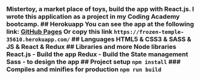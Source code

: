 ### Mistertoy, a market place of toys, build the app with React.js. I wrote this application as a project in my Coding Academy bootcamp. ## Herokuapp You can see the app at the following link: [GitHub Pages](https://frozen-temple-35610.herokuapp.com/) Or copy this link `https://frozen-temple-35610.herokuapp.com/` ## Languages HTML5 & CSS3 & SASS & JS & React & Redux ## Libraries and more Node libraries React.js - Build the app Redux - Build the State management Sass - to design the app ## Project setup ``` npm install ``` ### Compiles and minifies for production ``` npm run build ```
